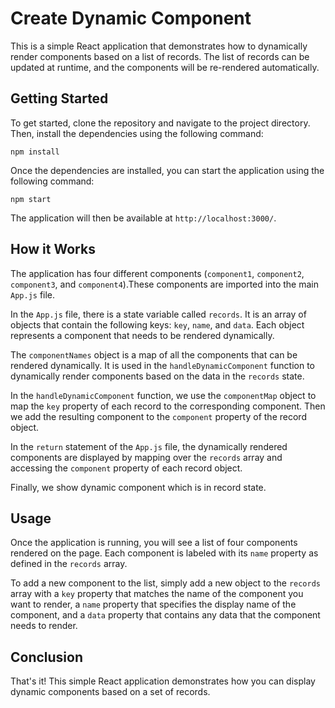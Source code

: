 # Create Dynamic Component 

This is a simple React application that demonstrates how to dynamically render components based on a list of records. The list of records can be updated at runtime, and the components will be re-rendered automatically.

## Getting Started

To get started, clone the repository and navigate to the project directory. Then, install the dependencies using the following command:

```
npm install
```

Once the dependencies are installed, you can start the application using the following command:

```
npm start
```

The application will then be available at `http://localhost:3000/`.

## How it Works

The application has four different components (`component1`, `component2`, `component3`, and `component4`).These components are imported into the main `App.js` file. 

In the `App.js` file, there is a state variable called `records`. It is an array of objects that contain the following keys: `key`, `name`, and `data`. Each object represents a component that needs to be rendered dynamically.

The `componentNames` object is a map of all the components that can be rendered dynamically. It is used in the `handleDynamicComponent` function to dynamically render components based on the data in the `records` state.

In the `handleDynamicComponent` function, we use the `componentMap` object to map the `key` property of each record to the corresponding component. Then we add the resulting component to the `component` property of the record object.

In the `return` statement of the `App.js` file, the dynamically rendered components are displayed by mapping over the `records` array and accessing the `component` property of each record object.

Finally, we show dynamic component which is in record state.

## Usage

Once the application is running, you will see a list of four components rendered on the page. Each component is labeled with its `name` property as defined in the `records` array.

To add a new component to the list, simply add a new object to the `records` array with a `key` property that matches the name of the component you want to render, a `name` property that specifies the display name of the component, and a `data` property that contains any data that the component needs to render.

## Conclusion

That's it! This simple React application demonstrates how you can display dynamic components based on a set of records. 


